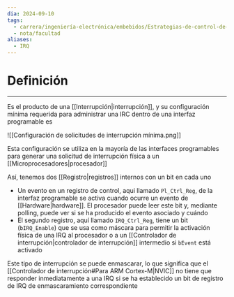 ```yaml
---
dia: 2024-09-10
tags:
  - carrera/ingeniería-electrónica/embebidos/Estrategias-de-control-de-periféricos
  - nota/facultad
aliases:
  - IRQ
---
```

# Definición
---
Es el producto de una [[Interrupción|interrupción]], y su configuración mínima requerida para administrar una IRC dentro de una interfaz programable es 

![[Configuración de solicitudes de interrupción mínima.png]]

Esta configuración se utiliza en la mayoría de las interfaces programables para generar una solicitud de interrupción física a un [[Microprocesadores|procesador]]

Así, tenemos dos [[Registro|registros]] internos con un bit en cada uno
* Un evento en un registro de control, aqui llamado `Pl_Ctrl_Reg`, de la interfaz programable se activa cuando ocurre un evento de [[Hardware|hardware]]. El procesador puede leer este bit y, mediante polling, puede ver si se ha producido el evento asociado y cuándo
* El segundo registro, aquí llamado `IRQ_Ctrl_Reg`, tiene un bit (`bIRQ_Enable`) que se usa como máscara para permitir la activación física de una IRQ al procesador o a un [[Controlador de interrupción|controlador de interrupción]] intermedio si `bEvent` está activado

Este tipo de interrupción se puede enmascarar, lo que significa que el [[Controlador de interrupción#Para ARM Cortex-M|NVIC]] no tiene que responder inmediatamente a una IRQ si se ha establecido un bit de registro de IRQ de enmascaramiento correspondiente